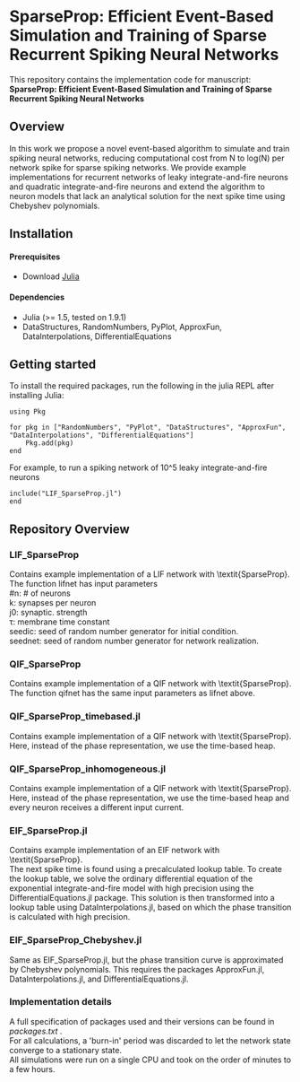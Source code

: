 # SparseProp: Efficient Event-Based Simulation and Training of Sparse Recurrent Spiking Neural Networks

This repository contains the implementation code for manuscript: <br>
__SparseProp: Efficient Event-Based Simulation and Training of Sparse Recurrent Spiking Neural Networks__ <br>
## Overview
In this work we propose a novel event-based algorithm to simulate and train spiking neural networks, reducing computational cost from N to log(N) per network spike for sparse spiking networks. We provide  example implementations for recurrent networks of leaky integrate-and-fire neurons and quadratic integrate-and-fire neurons and extend the algorithm to neuron models that lack an analytical solution for the next spike time using Chebyshev polynomials.

## Installation

#### Prerequisites
- Download [Julia](https://julialang.org/downloads/) 

#### Dependencies
- Julia (>= 1.5, tested on 1.9.1)
- DataStructures, RandomNumbers, PyPlot, ApproxFun, DataInterpolations, DifferentialEquations
## Getting started
To install the required packages, run the following in the julia REPL after installing Julia:

```
using Pkg

for pkg in ["RandomNumbers", "PyPlot", "DataStructures", "ApproxFun", "DataInterpolations", "DifferentialEquations"]
    Pkg.add(pkg)
end
```

For example, to run a spiking network of 10^5 leaky integrate-and-fire neurons
```
include("LIF_SparseProp.jl")
end
```

## Repository Overview

### LIF_SparseProp
Contains example implementation of a LIF network with \textit{SparseProp}.\
The function lifnet has input parameters \
#n: # of neurons\
k: synapses per neuron\
j0: synaptic. strength\
τ: membrane time constant\
seedic: seed of random number generator for initial condition.\
seednet: seed of random number generator for network realization.

### QIF_SparseProp
Contains example implementation of a QIF network with \textit{SparseProp}.\
The function qifnet has the same input parameters as lifnet above.

### QIF_SparseProp_timebased.jl
Contains example implementation of a QIF network with \textit{SparseProp}.\
Here, instead of the phase representation, we use the time-based heap.


### QIF_SparseProp_inhomogeneous.jl
Contains example implementation of a QIF network with \textit{SparseProp}.\
Here, instead of the phase representation, we use the time-based heap and every neuron receives a different input current.

### EIF_SparseProp.jl
Contains example implementation of an EIF network with \textit{SparseProp}.\
The next spike time is found using a precalculated lookup table. To create the lookup table, we solve the ordinary differential equation of the exponential integrate-and-fire model with high precision using the DifferentialEquations.jl package. This solution is then transformed into a lookup table using DataInterpolations.jl, based on which the phase transition is calculated with high precision.

### EIF_SparseProp_Chebyshev.jl
Same as EIF_SparseProp.jl, but the phase transition curve is approximated by Chebyshev polynomials. This requires the packages ApproxFun.jl, DataInterpolations.jl, and DifferentialEquations.jl.
<!---
### Training dynamics of eigenvalues:
Here is a visualization of the recurrent weight matrix and the eigenvalues throughout across training epochs.
![Training dynamics of networks trained on multiple signals shows first tracking of global mean input](eigenvalue_movie_2D_task.gif)
-->


### Implementation details
A full specification of packages used and their versions can be found in _packages.txt_ .\
For all calculations, a 'burn-in' period was discarded to let the network state converge to a stationary state.\
All simulations were run on a single CPU and took on the order of minutes to a few hours.



<!---
### figures/
Contains all figures of the main text and the supplement.
-->


<!---
### tex/
Contains the raw text of the main text and the supplement.
-->

